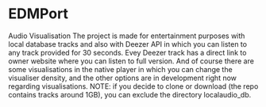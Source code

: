 # EDMPort
Audio Visualisation
The project is made for entertainment purposes with local database tracks and also with Deezer API in which you can listen to any track provided for 30 seconds. 
Evey Deezer track has a direct link to owner website where you can listen to full version.
And of course there are some visualisations in the native player in which you can change the visualiser density, and the other options are in development right now 
regarding visualisations.
NOTE: if you decide to clone or download (the repo contains tracks around 1GB), you can exclude the directory localaudio_db.
